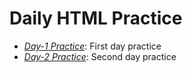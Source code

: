 # Daily HTML Practice 

- *[Day-1 Practice](../../tree/Day-1)*: First day practice
- *[Day-2 Practice](../../tree/Day-2)*: Second day practice 
